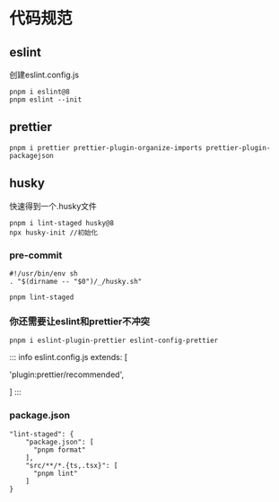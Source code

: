# 代码规范

## eslint

创建eslint.config.js

```
pnpm i eslint@8
pnpm eslint --init
```

## prettier

```
pnpm i prettier prettier-plugin-organize-imports prettier-plugin-packagejson
```

## husky

快速得到一个.husky文件

```
pnpm i lint-staged husky@8
npx husky-init //初始化
```

### pre-commit

```
#!/usr/bin/env sh
. "$(dirname -- "$0")/_/husky.sh"

pnpm lint-staged
```

### 你还需要让eslint和prettier不冲突

```
pnpm i eslint-plugin-prettier eslint-config-prettier
```

::: info eslint.config.js extends: [

'plugin:prettier/recommended',

] :::

### package.json

```
"lint-staged": {
    "package.json": [
      "pnpm format"
    ],
    "src/**/*.{ts,.tsx}": [
      "pnpm lint"
    ]
}
```
